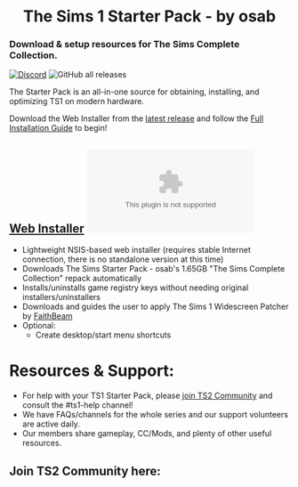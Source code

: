 <h1 align=center>The Sims 1 Starter Pack - by osab </h1> 

### Download & setup resources for The Sims Complete Collection.

[![Discord](https://img.shields.io/discord/912700195249197086?color=fa807a&label=osab%27s%20TS2%20Community%20Discord%20Server&logo=Discord&logoColor=white)](https://discord.com/servers/ts2-community-912700195249197086)  ![GitHub all releases](https://img.shields.io/github/downloads/voicemxil/TS-Starter-Pack/total)

The Starter Pack is an all-in-one source for obtaining, installing, and optimizing TS1 on modern hardware. 

Download the Web Installer from the [latest release](https://github.com/voicemxil/TS-Starter-Pack/releases/latest) and follow the [Full Installation Guide](https://docs.google.com/document/d/1gKoQyXQKPA9hTtywt8OWEZzb4-9615uaSlibAPGb5Oc/edit) to begin!

## [Web Installer](https://github.com/voicemxil/TS-Starter-Pack/releases/latest) ![GitHub file size in bytes](https://img.shields.io/github/size/voicemxil/TS-Starter-Pack/bin/Web%20Installer/TS1StarterPack.WebInstaller-v11.exe?branch=v11)
- Lightweight NSIS-based web installer (requires stable Internet connection, there is no standalone version at this time)
- Downloads The Sims Starter Pack - osab's 1.65GB "The Sims Complete Collection" repack automatically 
- Installs/uninstalls game registry keys without needing original installers/uninstallers
- Downloads and guides the user to apply The Sims 1 Widescreen Patcher by [FaithBeam](https://github.com/FaithBeam)
- Optional:
    - Create desktop/start menu shortcuts

# Resources & Support:
- For help with your TS1 Starter Pack, please [join TS2 Community](https://discord.gg/ts2-community-912700195249197086) and consult the #ts1-help channel! 
- We have FAQs/channels for the whole series and our support volunteers are active daily.
- Our members share gameplay, CC/Mods, and plenty of other useful resources.
## Join TS2 Community here:
[<img src="https://discordapp.com/api/guilds/912700195249197086/widget.png?style=banner3" alt="">](https://discord.gg/ts2-community-912700195249197086)
